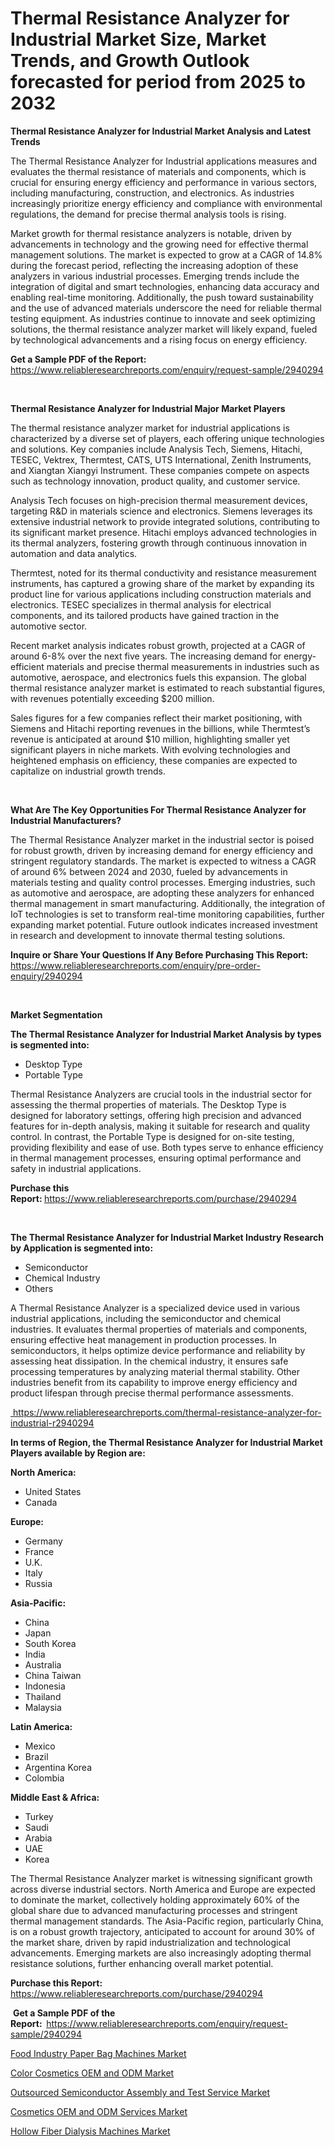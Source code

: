 <p><h1>Thermal Resistance Analyzer for Industrial Market Size, Market Trends, and Growth Outlook forecasted for period from 2025 to 2032</h1></p><p><strong>Thermal Resistance Analyzer for Industrial Market Analysis and Latest Trends</strong></p>
<p><p>The Thermal Resistance Analyzer for Industrial applications measures and evaluates the thermal resistance of materials and components, which is crucial for ensuring energy efficiency and performance in various sectors, including manufacturing, construction, and electronics. As industries increasingly prioritize energy efficiency and compliance with environmental regulations, the demand for precise thermal analysis tools is rising.</p><p>Market growth for thermal resistance analyzers is notable, driven by advancements in technology and the growing need for effective thermal management solutions. The market is expected to grow at a CAGR of 14.8% during the forecast period, reflecting the increasing adoption of these analyzers in various industrial processes. Emerging trends include the integration of digital and smart technologies, enhancing data accuracy and enabling real-time monitoring. Additionally, the push toward sustainability and the use of advanced materials underscore the need for reliable thermal testing equipment. As industries continue to innovate and seek optimizing solutions, the thermal resistance analyzer market will likely expand, fueled by technological advancements and a rising focus on energy efficiency.</p></p>
<p><strong>Get a Sample PDF of the Report:&nbsp;</strong> <a href="https://www.reliableresearchreports.com/enquiry/request-sample/2940294?utm_campaign=8&utm_medium=2&utm_source=Github&utm_content=ia&utm_term=15032025&utm_id=thermal-resistance-analyzer-for-industrial">https://www.reliableresearchreports.com/enquiry/request-sample/2940294</a></p>
<p>&nbsp;</p>
<p><strong>Thermal Resistance Analyzer for Industrial Major Market Players</strong></p>
<p><p>The thermal resistance analyzer market for industrial applications is characterized by a diverse set of players, each offering unique technologies and solutions. Key companies include Analysis Tech, Siemens, Hitachi, TESEC, Vektrex, Thermtest, CATS, UTS International, Zenith Instruments, and Xiangtan Xiangyi Instrument. These companies compete on aspects such as technology innovation, product quality, and customer service.</p><p>Analysis Tech focuses on high-precision thermal measurement devices, targeting R&D in materials science and electronics. Siemens leverages its extensive industrial network to provide integrated solutions, contributing to its significant market presence. Hitachi employs advanced technologies in its thermal analyzers, fostering growth through continuous innovation in automation and data analytics.</p><p>Thermtest, noted for its thermal conductivity and resistance measurement instruments, has captured a growing share of the market by expanding its product line for various applications including construction materials and electronics. TESEC specializes in thermal analysis for electrical components, and its tailored products have gained traction in the automotive sector.</p><p>Recent market analysis indicates robust growth, projected at a CAGR of around 6-8% over the next five years. The increasing demand for energy-efficient materials and precise thermal measurements in industries such as automotive, aerospace, and electronics fuels this expansion. The global thermal resistance analyzer market is estimated to reach substantial figures, with revenues potentially exceeding $200 million.</p><p>Sales figures for a few companies reflect their market positioning, with Siemens and Hitachi reporting revenues in the billions, while Thermtest’s revenue is anticipated at around $10 million, highlighting smaller yet significant players in niche markets. With evolving technologies and heightened emphasis on efficiency, these companies are expected to capitalize on industrial growth trends.</p></p>
<p>&nbsp;</p>
<p><strong>What Are The Key Opportunities For Thermal Resistance Analyzer for Industrial Manufacturers?</strong></p>
<p><p>The Thermal Resistance Analyzer market in the industrial sector is poised for robust growth, driven by increasing demand for energy efficiency and stringent regulatory standards. The market is expected to witness a CAGR of around 6% between 2024 and 2030, fueled by advancements in materials testing and quality control processes. Emerging industries, such as automotive and aerospace, are adopting these analyzers for enhanced thermal management in smart manufacturing. Additionally, the integration of IoT technologies is set to transform real-time monitoring capabilities, further expanding market potential. Future outlook indicates increased investment in research and development to innovate thermal testing solutions.</p></p>
<p><strong>Inquire or Share Your Questions If Any Before Purchasing This Report:</strong> <a href="https://www.reliableresearchreports.com/enquiry/pre-order-enquiry/2940294?utm_campaign=8&utm_medium=2&utm_source=Github&utm_content=ia&utm_term=15032025&utm_id=thermal-resistance-analyzer-for-industrial">https://www.reliableresearchreports.com/enquiry/pre-order-enquiry/2940294</a></p>
<p>&nbsp;</p>
<p><strong>Market Segmentation</strong></p>
<p><strong>The Thermal Resistance Analyzer for Industrial Market Analysis by types is segmented into:</strong></p>
<p><ul><li>Desktop Type</li><li>Portable Type</li></ul></p>
<p><p>Thermal Resistance Analyzers are crucial tools in the industrial sector for assessing the thermal properties of materials. The Desktop Type is designed for laboratory settings, offering high precision and advanced features for in-depth analysis, making it suitable for research and quality control. In contrast, the Portable Type is designed for on-site testing, providing flexibility and ease of use. Both types serve to enhance efficiency in thermal management processes, ensuring optimal performance and safety in industrial applications.</p></p>
<p><strong>Purchase this Report:&nbsp;</strong><a href="https://www.reliableresearchreports.com/purchase/2940294?utm_campaign=8&utm_medium=2&utm_source=Github&utm_content=ia&utm_term=15032025&utm_id=thermal-resistance-analyzer-for-industrial">https://www.reliableresearchreports.com/purchase/2940294</a></p>
<p>&nbsp;</p>
<p><strong>The Thermal Resistance Analyzer for Industrial Market Industry Research by Application is segmented into:</strong></p>
<p><ul><li>Semiconductor</li><li>Chemical Industry</li><li>Others</li></ul></p>
<p><p>A Thermal Resistance Analyzer is a specialized device used in various industrial applications, including the semiconductor and chemical industries. It evaluates thermal properties of materials and components, ensuring effective heat management in production processes. In semiconductors, it helps optimize device performance and reliability by assessing heat dissipation. In the chemical industry, it ensures safe processing temperatures by analyzing material thermal stability. Other industries benefit from its capability to improve energy efficiency and product lifespan through precise thermal performance assessments.</p></p>
<p><a href="https://www.reliableresearchreports.com/thermal-resistance-analyzer-for-industrial-r2940294?utm_campaign=8&utm_medium=2&utm_source=Github&utm_content=ia&utm_term=15032025&utm_id=thermal-resistance-analyzer-for-industrial">&nbsp;https://www.reliableresearchreports.com/thermal-resistance-analyzer-for-industrial-r2940294</a></p>
<p><strong>In terms of Region, the Thermal Resistance Analyzer for Industrial Market Players available by Region are:</strong></p>
<p>
    <p> <strong> North America: </strong>
        <ul>
            <li>United States</li>
            <li>Canada</li>
        </ul>
        </p> 
    <p> <strong> Europe: </strong>
        <ul>
            <li>Germany</li>
            <li>France</li>
            <li>U.K.</li>
            <li>Italy</li>
            <li>Russia</li>
        </ul>
        </p> 
    <p> <strong> Asia-Pacific: </strong>
        <ul>
            <li>China</li>
            <li>Japan</li>
            <li>South Korea</li>
            <li>India</li>
            <li>Australia</li>
            <li>China Taiwan</li>
            <li>Indonesia</li>
            <li>Thailand</li>
            <li>Malaysia</li>
        </ul>
        </p> 
    <p> <strong> Latin America: </strong>
        <ul>
            <li>Mexico</li>
            <li>Brazil</li>
            <li>Argentina Korea</li>
            <li>Colombia</li>
        </ul>
        </p> 
    <p> <strong> Middle East & Africa: </strong>
        <ul>
            <li>Turkey</li>
            <li>Saudi</li>
            <li>Arabia</li>
            <li>UAE</li>
            <li>Korea</li>
        </ul>
    </p>
    </p>
<p><p>The Thermal Resistance Analyzer market is witnessing significant growth across diverse industrial sectors. North America and Europe are expected to dominate the market, collectively holding approximately 60% of the global share due to advanced manufacturing processes and stringent thermal management standards. The Asia-Pacific region, particularly China, is on a robust growth trajectory, anticipated to account for around 30% of the market share, driven by rapid industrialization and technological advancements. Emerging markets are also increasingly adopting thermal resistance solutions, further enhancing overall market potential.</p></p>
<p><strong>Purchase this Report: </strong><a href="https://www.reliableresearchreports.com/purchase/2940294?utm_campaign=8&utm_medium=2&utm_source=Github&utm_content=ia&utm_term=15032025&utm_id=thermal-resistance-analyzer-for-industrial">https://www.reliableresearchreports.com/purchase/2940294</a></p>
<p>&nbsp;<strong>Get a Sample PDF of the Report:&nbsp;&nbsp;</strong><a href="https://www.reliableresearchreports.com/enquiry/request-sample/2940294?utm_campaign=8&utm_medium=2&utm_source=Github&utm_content=ia&utm_term=15032025&utm_id=thermal-resistance-analyzer-for-industrial">https://www.reliableresearchreports.com/enquiry/request-sample/2940294</a></p>
<p><strong></strong></p>
<p><p><a href="https://github.com/gakpasulgun/Market-Research-Report-List-1/blob/main/food-industry-paper-bag-machines-market.md?utm_campaign=8&utm_medium=2&utm_source=Github&utm_content=ia&utm_term=15032025&utm_id=thermal-resistance-analyzer-for-industrial">Food Industry Paper Bag Machines Market</a></p><p><a href="https://github.com/braisykhwezi/Market-Research-Report-List-1/blob/main/color-cosmetics-oem-and-odm-market.md?utm_campaign=8&utm_medium=2&utm_source=Github&utm_content=ia&utm_term=15032025&utm_id=thermal-resistance-analyzer-for-industrial">Color Cosmetics OEM and ODM Market</a></p><p><a href="https://github.com/lugnabirue/Market-Research-Report-List-1/blob/main/outsourced-semiconductor-assembly-and-test-service-market.md?utm_campaign=8&utm_medium=2&utm_source=Github&utm_content=ia&utm_term=15032025&utm_id=thermal-resistance-analyzer-for-industrial">Outsourced Semiconductor Assembly and Test Service Market</a></p><p><a href="https://github.com/marteionun0/Market-Research-Report-List-1/blob/main/cosmetics-oem-and-odm-services-market.md?utm_campaign=8&utm_medium=2&utm_source=Github&utm_content=ia&utm_term=15032025&utm_id=thermal-resistance-analyzer-for-industrial">Cosmetics OEM and ODM Services Market</a></p><p><a href="https://github.com/shpirttangim48/Market-Research-Report-List-1/blob/main/hollow-fiber-dialysis-machines-market.md?utm_campaign=8&utm_medium=2&utm_source=Github&utm_content=ia&utm_term=15032025&utm_id=thermal-resistance-analyzer-for-industrial">Hollow Fiber Dialysis Machines Market</a></p></p>